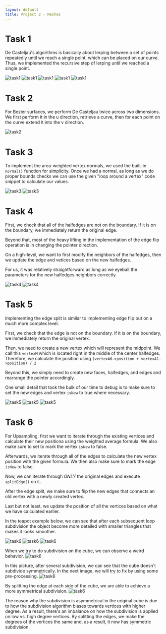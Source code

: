 ```yaml
---
layout: default
title: Project 2 - Meshes
---
```


# Task 1

De Casteljau's algorithms is basically about lerping between a set of points repeatedly until we reach a single point, which can be placed on our curve. Thus, we implemented the recursive step of lerping until we reached a single point.

![task1](/img/p1-1.png)
![task1](/img/p1-2.png)
![task1](/img/p1-3.png)
![task1](/img/p1-4.png)
![task1](/img/p1-5.png)

# Task 2

For Bezier surfaces, we perform De Casteljau twice across two dimensions. We first perform it in the u direction, retrieve a curve, then for each point on the curve extend it into the v direction.

![task2](/img/p2.png)

# Task 3

To implement the area-weighted vertex normals, we used the built-in `normal()` function for simplicity. Once we had a normal, as long as we do proper bounds checks we can use the given "loop around a vertex" code snippet to calculate our values.

![task3](/img/p3-1.png)
![task3](/img/p3-2.png)

# Task 4

First, we check that all of the halfedges are not on the boundary. If it is on the boundary, we immediately return the original edge.

Beyond that, most of the heavy lifting in the implementation of the edge flip operation is in changing the pointer direction.

On a high-level, we want to first modify the neighbors of the halfedges, then we update the edge and vetices based on the new halfedges.

For us, it was relatively straightforward as long as we eyeball the parameters for the new halfedges neighbors correctly.

![task4](/img/p4-1.png)
![task4](/img/p4-2.png)

# Task 5

Implementing the edge split is similar to implementing edge flip but on a much more complex level.

First, we check that the edge is not on the boundary. If it is on the boundary, we immediately return the original vertex.

Then, we need to create a new vertex which will represent the midpoint. We call this `vertexM` which is located right in the middle of the center halfedges. Therefore, we calculate the position using `(vertexA0->position + vertexA1->position) / 2`

Beyond this, we simply need to create new faces, halfedges, and edges and rearrange the pointer accordingly.

One small detail that took the bulk of our time to debug is to make sure to set the new edges and vertex `isNew` to true where necessary.

![task5](/img/p5-1.png)
![task5](/img/p5-2.png)
![task5](/img/p5-3.png)

# Task 6

For Upsampling, first we want to iterate through the existing vertices and calculate their new positiona using the weighted average formula. We also make sure to set to mark the vertex `isNew` to false.

Afterwards, we iterate through all of the edges to calculate the new vertex position with the given formula. We then also make sure to mark the edge `isNew` to false.

Now, we can iterate through _ONLY_ the original edges and execute `splitEdge()` on it.

After the edge split, we make sure to flip the new edges that connects an old vertex with a newly created vertex.

Last but not least, we update the position of all the vertices based on what we have calculated earlier.

In the teapot example below, we can see that after each subsequent loop subdivision the object become more detailed with smaller triangles that makes it looks smoother.

![task6](/img/p6-1.png)
![task6](/img/p6-2.png)
![task6](/img/p6-3.png)

When we try to do subdivision on the cube, we can observe a weird behavior.
![task6](/img/p6-4.png)

In this picture, after several subdivision, we can see that the cube doesn't subdivide symmetrically. In the next image, we will try to fix by using some pre-processing.
![task6](/img/p6-5.png)

By splitting the edge at each side of the cube, we are able to achieve a more symmetrical subdivision.
![task6](/img/p6-6.png)

The reason why the subdivision is asymmetrical in the original cube is due to how the subdivision algorithm biases towards vertices with higher degree. As a result, there's an imbalance on how the subdivision is applied on low vs. high degree vertices. By splitting the edges, we make the degrees of the vertices the same and, as a result, it now has symmetric subdivision.
